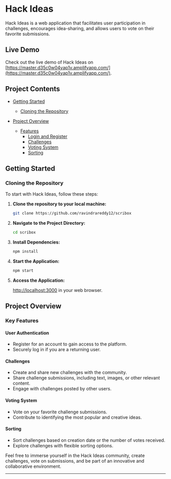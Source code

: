 # Hack Ideas

Hack Ideas is a web application that facilitates user participation in challenges, encourages idea-sharing, and allows users to vote on their favorite submissions.

## Live Demo

Check out the live demo of Hack Ideas on [https://master.d35c0w04yap1v.amplifyapp.com/](https://master.d35c0w04yap1v.amplifyapp.com/).

## Project Contents

- [Getting Started](#getting-started)

  - [Cloning the Repository](#cloning-the-repository)

- [Project Overview](#project-overview)
  - [Features](#features)
    - [Login and Register](#user-authentication)
    - [Challenges](#challenges)
    - [Voting System](#voting-system)
    - [Sorting](#sorting)

## Getting Started

### Cloning the Repository

To start with Hack Ideas, follow these steps:

1. **Clone the repository to your local machine:**

   ```bash
   git clone https://github.com/ravindrareddy12/scribox
   ```

2. **Navigate to the Project Directory:**

   ```bash
   cd scribox
   ```

3. **Install Dependencies:**

   ```bash
   npm install
   ```

4. **Start the Application:**

   ```bash
   npm start
   ```

5. **Access the Application:**

   [http://localhost:3000](http://localhost:3000) in your web browser.

## Project Overview

### Key Features

#### User Authentication

- Register for an account to gain access to the platform.
- Securely log in if you are a returning user.

#### Challenges

- Create and share new challenges with the community.
- Share challenge submissions, including text, images, or other relevant content.
- Engage with challenges posted by other users.

#### Voting System

- Vote on your favorite challenge submissions.
- Contribute to identifying the most popular and creative ideas.

#### Sorting

- Sort challenges based on creation date or the number of votes received.
- Explore challenges with flexible sorting options.

Feel free to immerse yourself in the Hack Ideas community, create challenges, vote on submissions, and be part of an innovative and collaborative environment.

---
